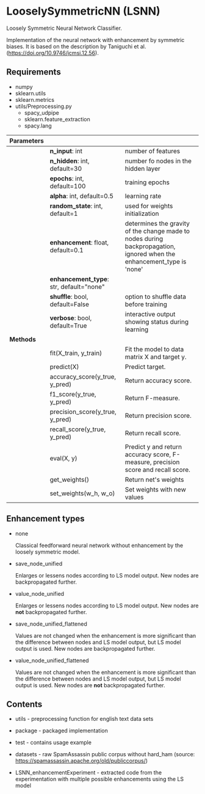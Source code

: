 # LooselySymmetricNN (LSNN)
Loosely Symmetric Neural Network Classifier.

Implementation of the neural network with enhancement by symmetric biases. It is based on the description by Taniguchi et al. (https://doi.org/10.9746/jcmsi.12.56).

## Requirements
+ numpy
+ sklearn.utils
+ sklearn.metrics
+ utils/Preprocessing.py
  + spacy_udpipe
  + sklearn.feature_extraction
  + spacy.lang

| Parameters    |                                       |       |
| ------------- |---------------------------------------|-------|
|               | **n_input**: int                          | number of features |
|               | **n_hidden**: int, default=30             | number fo nodes in the hidden layer |
|               | **epochs**: int, default=100              | training epochs |
|               | **alpha**: int, default=0.5               | learning rate |
|               | **random_state**: int, default=1          | used for weights initialization
|               | **enhancement**: float, default=0.1       | determines the gravity of the change made to nodes during backpropagation, ignored when the enhancement_type is 'none'
|               | **enhancement_type**: str, default="none" | |
|               | **shuffle**: bool, default=False | option to shuffle data before training |
|               | **verbose**: bool, default=True | interactive output showing status during learning |
| **Methods**       |  | |
|               | fit(X_train, y_train) | Fit the model to data matrix X and target y. |
|               | predict(X) | Predict target. |
|               | accuracy_score(y_true, y_pred) | Return accuracy score. |
|               | f1_score(y_true, y_pred)| Return F-measure. |
|               | precision_score(y_true, y_pred) | Return precision score. |
|               | recall_score(y_true, y_pred)| Return recall score. |
|               | eval(X, y) | Predict y and return accuracy score, F-measure, precision score and recall score. |
|               | get_weights() | Return net's weights |
|               | set_weights(w_h, w_o) | Set weights with new values |

## Enhancement types
+ none

  Classical feedforward neural network without enhancement by the loosely symmetric model.

+ save_node_unified
  
  Enlarges or lessens nodes according to LS model output. New nodes are backpropagated further.
  
+ value_node_unified

  Enlarges or lessens nodes according to LS model output. New nodes are **not** backpropagated further.

+ save_node_unified_flattened

  Values are not changed when the enhancement is more significant than the difference between nodes and LS model output, but LS model output is used. New nodes are backpropagated further.

+ value_node_unified_flattened

  Values are not changed when the enhancement is more significant than the difference between nodes and LS model output, but LS model output is used. New nodes are **not** backpropagated further.
  
## Contents
+ utils - preprocessing function for english text data sets

+ package - packaged implementation

+ test - contains usage example

+ datasets - raw SpamAssassin public corpus without hard_ham (source: https://spamassassin.apache.org/old/publiccorpus/)

+ LSNN_enhancementExperiment - extracted code from the experimentation with multiple possible enhancements using the LS model

